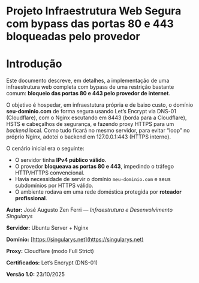 # Projeto Infraestrutura Web Segura com bypass das portas 80 e 443 bloqueadas pelo provedor 

# Introdução

Este documento descreve, em detalhes, a implementação de uma infraestrutura web completa com bypass de uma restrição bastante comum: **bloqueio das portas 80 e 443 pelo provedor de internet**.  

 O objetivo é hospedar, em infraestutura própria e de baixo custo, o domínio **seu-dominio.com** de forma segura usando Let’s Encrypt via DNS-01 (Cloudflare), com o Nginx escutando em 8443 (borda para a Cloudflare), HSTS e cabeçalhos de segurança, e fazendo proxy HTTPS para um <i>backend</i> local. Como tudo ficará no mesmo servidor, para evitar “loop” no próprio Nginx, adotei o backend em 127.0.0.1:443 (HTTPS interno).

O cenário inicial era o seguinte:
- O servidor tinha **IPv4 público válido**.
- O provedor **bloqueava as portas 80 e 443**, impedindo o tráfego HTTP/HTTPS convencional.
- Havia necessidade de servir o domínio `meu-dominio.com` e seus subdomínios por HTTPS válido.
- O ambiente rodava em uma rede doméstica protegida por **roteador profissional**.

**Autor:** José Augusto Zen Ferri — *Infraestrutura e Desenvolvimento Singularys*

**Servidor:** Ubuntu Server + Nginx

**Domínio:** [https://singularys.net](https://singularys.net)

**Proxy:** Cloudflare (modo Full Strict) 

**Certificados:** Let’s Encrypt (DNS-01)

**Versão 1.0:** 23/10/2025
